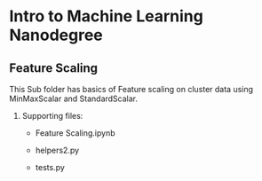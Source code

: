 # Intro to Machine Learning Nanodegree

## Feature Scaling

This Sub folder has basics of Feature scaling on cluster data using MinMaxScalar and StandardScalar.

1. Supporting files:

    - Feature Scaling.ipynb

    - helpers2.py

    - tests.py


```python

```
